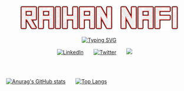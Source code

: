 <p align="center">
  <a href="https://github.com/raihannafi712">
    <img src="-RAIHAN-NAFI.png" alt="Shitab Raihan Nafi" />
  </a>
</p>

<p align="center">
  <!-- Typing SVG by DenverCoder1 - https://github.com/DenverCoder1/readme-typing-svg -->
 <a href="https://git.io/typing-svg"><img src="https://readme-typing-svg.demolab.com?font=Fira+Code&pause=1000&color=F70000&center=true&width=435&lines=Aspiring+full-stack+developer;5%2B+years+of+coding+experience;CS+undergrad+;Always+learning+new+things" alt="Typing SVG" /></a>
</p>


<!-- Social icons section -->
<p align="center">
  <a href="https://www.linkedin.com/in/raihannafi712/"><img width="32px" alt="LinkedIn" title="LinkedIn" src="https://i.imgur.com/yRpa1dQ.png"/></a>
  &#8287;&#8287;&#8287;&#8287;&#8287;
  <a href="https://twitter.com/raihannafi712"><img width="32px" alt="Twitter" title="Twitter" src="https://i.imgur.com/AixJgnm.png"/></a>
  &#8287;&#8287;&#8287;&#8287;&#8287;
  <a href="https://discord.gg/hx9McF38vS" alt="Discord" title="Dev Pro Tips Discord Server"><img width="32px" src="https://i.imgur.com/OViZO8J.png"/></a>
  &#8287;&#8287;&#8287;&#8287;&#8287;
<!--   &#8287;&#8287;&#8287;&#8287;&#8287;
  <a href="http://eyl327.mywebcommunity.org/promos/"><img width="32px" alt="Free Stuff" title="Free gifts for you" src="https://i.imgur.com/0uVwkoZ.png"/></a> -->
</p>

<br/>

<!-- Social badges section -->
<!-- Badges with custom icons - https://github.com/DenverCoder1/custom-icon-badges -->
<!-- View counter - https://github.com/DenverCoder1/Simple-View-Counter -->

<br/>

<!-- Streak -->
  [![Anurag's GitHub stats](https://github-readme-stats.vercel.app/api?username=raihannafi712)](https://github.com/anuraghazra/github-readme-stats)
    &#8287;&#8287;&#8287;&#8287;&#8287;
  [![Top Langs](https://github-readme-stats.vercel.app/api/top-langs/?username=raihannafi712)](https://github.com/anuraghazra/github-readme-stats)


